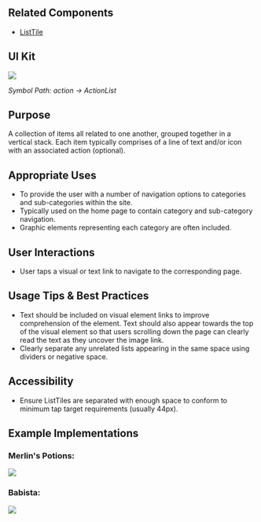 ## Related Components

- [ListTile](#!/ListTile)

## UI Kit

![](__IMG_ORIGIN__list/assets/list-uikit.png)

*Symbol Path: action -> ActionList*

## Purpose

A collection of items all related to one another, grouped together in a vertical stack. Each item typically comprises of a line of text and/or icon with an associated action (optional).

## Appropriate Uses

- To provide the user with a number of navigation options to categories and sub-categories within the site.
- Typically used on the home page to contain category and sub-category navigation.
- Graphic elements representing each category are often included.

## User Interactions

- User taps a visual or text link to navigate to the corresponding page.

## Usage Tips & Best Practices

- Text should be included on visual element links to improve comprehension of the element. Text should also appear towards the top of the visual element so that users scrolling down the page can clearly read the text as they uncover the image link.
- Clearly separate any unrelated lists appearing in the same space using dividers or negative space.

## Accessibility

- Ensure ListTiles are separated with enough space to conform to minimum tap target requirements (usually 44px).

## Example Implementations

### Merlin's Potions:

![](__IMG_ORIGIN__list/assets/list-merlins.png)

### Babista:

![](__IMG_ORIGIN__list/assets/list-babista.png)
